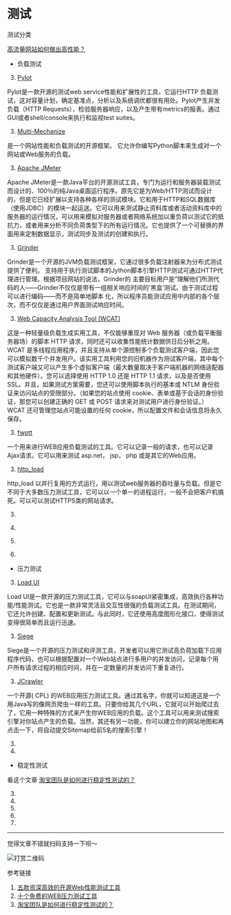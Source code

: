 
# 测试


测试分类
<!-- todo -->
[高流量网站如何做出高性能？](http://blog.oneapm.com/apm-tech/340.html)



* 负载测试

3. [Pylot]()

Pylot是一款开源的测试web service性能和扩展性的工具，它运行HTTP 负载测试，这对容量计划，确定基准点，分析以及系统调优都很有用处。Pylot产生并发负载（HTTP Requests），检验服务器响应，以及产生带有metrics的报表。通过GUI或者shell/console来执行和监视test suites。

3. [Multi-Mechanize](https://pypi.org/project/multi-mechanize/)

是一个网站性能和负载测试的开源框架。 它允许你编写Python脚本来生成对一个网站或Web服务的负载。

3. [Apache JMeter](http://jmeter.apache.org/)

Apache JMeter是一款Java平台的开源测试工具，专门为运行和服务器装载测试而设计的、100％的纯Java桌面运行程序。原先它是为Web/HTTP测试而设计的，但是它已经扩展以支持各种各样的测试模块。它和用于HTTP和SQL数据库（使用JDBC）的模块一起运送。它可以用来测试静止资料库或者活动资料库中的服务器的运行情况，可以用来模拟对服务器或者网络系统加以重负荷以测试它的抵抗力，或者用来分析不同负荷类型下的所有运行情况。它也提供了一个可替换的界面用来定制数据显示，测试同步及测试的创建和执行。

3. [Grinder](http://grinder.sourceforge.net/)

Grinder是一个开源的JVM负载测试框架，它通过很多负载注射器来为分布式测试提供了便利。 支持用于执行测试脚本的Jython脚本引擎HTTP测试可通过HTTP代理进行管理。根据项目网站的说法，Grinder的 主要目标用户是“理解他们所测代码的人——Grinder不仅仅是带有一组相关响应时间的‘黑盒’测试。由于测试过程可以进行编码——而不是简单地脚本 化，所以程序员能测试应用中内部的各个层次，而不仅仅是通过用户界面测试响应时间。


3. [Web Capacity Analysis Tool (WCAT)](https://www.iis.net/downloads/community/2007/05/wcat-63-x86)

这是一种轻量级负载生成实用工具，不仅能够重现对 Web 服务器（或负载平衡服务器场）的脚本 HTTP 请求，同时还可以收集性能统计数据供日后分析之用。WCAT 是多线程应用程序，并且支持从单个源控制多个负载测试客户端，因此您可以模拟数千个并发用户。该实用工具利用您的旧机器作为测试客户端，其中每个测试客户端又可以产生多个虚拟客户端（最大数量取决于客户端机器的网络适配器和其他硬件）。您可以选择使用 HTTP 1.0 还是 HTTP 1.1 请求，以及是否使用 SSL。并且，如果测试方案需要，您还可以使用脚本执行的基本或 NTLM 身份验证来访问站点的受限部分。（如果您的站点使用 cookie、表单或基于会话的身份验证，那您可以创建正确的 GET 或 POST 请求来对测试用户进行身份验证。）WCAT 还可管理您站点可能设置的任何 cookie，所以配置文件和会话信息将永久保存。

3. [fwptt](http://fwptt.sourceforge.net/index.html)

一个用来进行WEB应用负载测试的工具。它可以记录一般的请求，也可以记录Ajax请求。它可以用来测试 asp.net， jsp， php 或是其它的Web应用。

3. [http_load](http://www.acme.com/software/http_load/)

http_load 以并行复用的方式运行，用以测试web服务器的吞吐量与负载。但是它不同于大多数压力测试工具，它可以以一个单一的进程运行，一般不会把客户机搞死。可以可以测试HTTPS类的网站请求。

3. []()



3. []()
3. []()
3. []()

* 压力测试

3. [Load UI](https://www.soapui.org/professional/loadui-pro.html)

Load UI是一款开源的压力测试工具，它可以与soapUI紧密集成，高效执行各种功能/性能测试。它也是一款非常灵活且交互性很强的负载测试工具。在测试期间，它还允许创建、配置和更新测试。与此同时，它还使用高度图形化接口，使得测试变得很简单而且运行迅速。

3. [Siege](https://siege.org/)

Siege是一个开源的压力测试和评测工具，开发者可以用它测试高负荷加载下应用程序代码，也可以根据配置对一个Web站点进行多用户的并发访问，记录每个用户所有请求过程的相应时间，并在一定数量的并发访问下重复进行。

3. [JCrawler](http://jcrawler.sourceforge.net/)

一个开源( CPL) 的WEB应用压力测试工具。通过其名字，你就可以知道这是一个用Java写的像网页爬虫一样的工具。只要你给其几个URL，它就可以开始爬过去了，它用一种特殊的方式来产生你WEB应用的负载。这个工具可以用来测试搜索引擎对你站点产生的负载。当然，其还有另一功能，你可以建立你的网站地图和再点击一下，将自动提交Sitemap给前5名的搜索引擎！


3. []()
3. []()

* 稳定性测试
<!-- todo -->
看这个文章 [淘宝团队是如何进行稳定性测试的？](https://testerhome.com/topics/12475)

3. []()
3. []()
3. []()
3. []()
3. []()


---

觉得文章不错就扫码支持一下呗～

![打赏二维码](https://june111.github.io/assets/img/post/pay-qr.jpg)



参考链接
1. [五款资深高效的开源Web性能测试工具](https://blog.csdn.net/u012572955/article/details/52238811)
2. [十个免费的WEB压力测试工具](https://coolshell.cn/articles/2589.html)
3. [淘宝团队是如何进行稳定性测试的？](https://testerhome.com/topics/12475)


